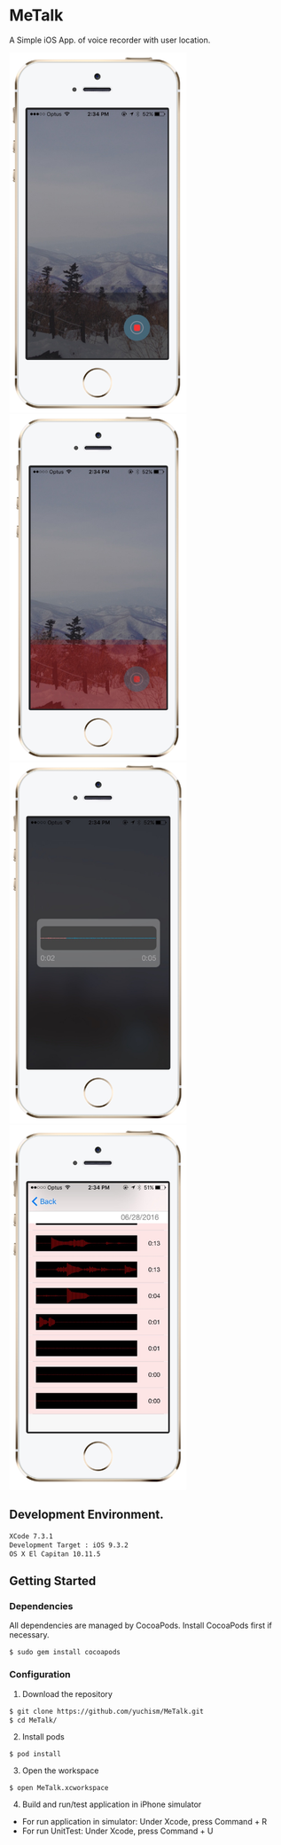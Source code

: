 # MeTalk
A Simple iOS App. of voice recorder with user location.


<img src="https://raw.githubusercontent.com/yuchism/MeTalk/master/Screenshot/screenshot1.png" width="320">
<img src="https://raw.githubusercontent.com/yuchism/MeTalk/master/Screenshot/screenshot2.png" width="320">
<img src="https://raw.githubusercontent.com/yuchism/MeTalk/master/Screenshot/screenshot3.png" width="320">
<img src="https://raw.githubusercontent.com/yuchism/MeTalk/master/Screenshot/screenshot4.png" width="320">


## Development Environment.
```fish
XCode 7.3.1
Development Target : iOS 9.3.2
OS X El Capitan 10.11.5
```

## Getting Started

### Dependencies

All dependencies are managed by CocoaPods. Install CocoaPods first if necessary.
```fish
$ sudo gem install cocoapods
```
### Configuration

1) Download the repository
```fish
$ git clone https://github.com/yuchism/MeTalk.git
$ cd MeTalk/
```

2) Install pods
```fish
$ pod install
```

3) Open the workspace
```fish
$ open MeTalk.xcworkspace
```
4) Build and run/test application in iPhone simulator
* For run application in simulator: Under Xcode, press Command + R
* For run UnitTest: Under Xcode, press Command + U
